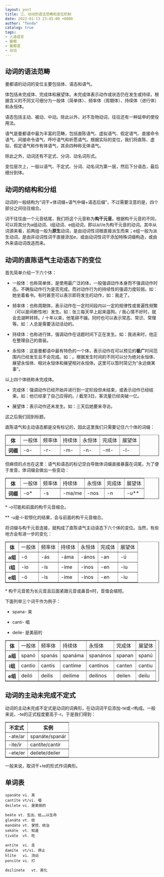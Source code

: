 ```yaml
---
layout: post
title: 三、动词的语法范畴和变位机制
date: 2022-01-13 23:45:00 +0800
author: "Tenda"
catalog: true
tags:
- 人造语言
- 曼都
- 曼都语
- 动词
---
```


## 动词的语法范畴

曼都语的动词的变位主要包括体、语态和语气。

体包括未完成体、完成体和展望体。未完成体表示动作或状态仍在发生或持续，根据含义的不同又可细分为一般体（简单体）、频率体（周期体）、持续体（进行体）和永恒体。

语态包括主动、被动、中动。除此以外，对不及物动词，往往还有一种延申的使役用法。

语气是曼都语中最为丰富的范畴，包括直陈语气、虚拟语气、假定语气、直接命令语气、间接命令语气、呼吁语气和祈愿语气。根据实际的变位，我们将直陈、虚拟、假定语气称作有体语气，其余四种称无体语气。

除此之外，动词还有不定式、分词、动名词形式。

变位层次上，一般以语气、不定式、分词、动名词为第一层，然后下分语态，最后细分到体。

## 动词的结构和分组

动词的一般结构为“词干+体词缀+语气中缀+语态后缀”，不过需要注意的是，四个部分之间往往缩合。

词干往往由一个元音结尾，我们将这个元音称为**构干元音**。根据构干元音的不同，可以将其分为a组动词、i组动词、e组动词，即以á/í/e为构干元音的动词。其中从词源来看，前两组一般为**原生**动词，是由动词性词根直接派生而来；e组一般为派生动词，是由非动词性词干直接添加e，或由动词性词干添加特殊词缀构造，或由外来语动词改造而来。

## 动词的直陈语气主动语态下的变位

首先简单介绍一下六个体：

* 一般体：也称简单体，是使用最广泛的体，一般强调动作本身而不强调动作时态。不确指动作行为是否完成，而对动作行为的持续性的强调力度较弱。如：她坐着看书。有时甚至可以表示即将发生的动作，如：我走了。

* 频率体：也称周期体，表示动作在一定时间段内以一定的规律性或普遍性频繁（可以是间断性地）发生。如：张三每天早上起来遛狗。/ 我心情不好时，就会去湖畔转转。/ 十年以来，他笔耕不辍。同时也可以表示常态、常识、常理等。如：人总是需要活动活动的。

* 持续体：也称进行体，强调动作在话题时间下正在发生。如：我进来时，他正在整理自己的兽装。

* 永恒体：这是曼都语中最有特色的一个体，表示动作在可以预见的**极广**时间范围内已经发生且不会完成。如：。根据发生时间的不同可以分为绝对永恒体、展望永恒体、相对永恒体和展望相对永恒体。这里可以暂时简记为“永远做某事”。

以上四个体统称未完成体。

* 完成体：强调动作已经开始并进行到一定阶段但未结束，或表示动作已经结束。如：他已经拿了自己应得的。/ 截至3日，客流量已经突破一亿。

* 展望体：表示动作还未发生。如：三天后她要来寻访。

这之后我们回到标题。

直陈语气和主动语态都是没有标记的，因此这里我们只需要记住六个体的词缀：

<table border="1">
  <tr>
    <th>体</th>
    <td>一般体</td>
    <td>频率体</td>
    <td>持续体</td>
    <td>永恒体</td>
    <td>完成体</td>
    <td>展望体</td>
  </tr>
  <tr>
    <th>词缀</th>
    <td>-o-</td>
    <td>-r-</td>
    <td>-m-</td>
    <td>-n-</td>
    <td>-nt-</td>
    <td>-l-</td>
  </tr>
</table>

但麻烦的点也在这里：语气和语态的标记空白导致体词缀直接暴露在词尾，为了便于发音，体词缀会做出一些变动：

<table border="1">
  <tr>
    <th>体</th>
    <td>一般体</td>
    <td>频率体</td>
    <td>持续体</td>
    <td>永恒体</td>
    <td>完成体</td>
    <td>展望体</td>
  </tr>
  <tr>
    <th>词缀</th>
    <td>-o*</td>
    <td>-s</td>
    <td>-ma/me</td>
    <td>-nos</td>
    <td>-n</td>
    <td>-u**</td>
  </tr>
</table>

\* -o可能和前面的构干元音缩合。

\*\* -u是-l-软颚化的结果，会与前面的构干元音缩合。

将词缀与构干元音连接，就构成了直陈语气主动语态下六个体的变位。当然，有些地方会有进一步的变化：

<table border="1">
  <tr>
    <th>体</th>
    <td>一般体</td>
    <td>频率体</td>
    <td>持续体</td>
    <td>永恒体</td>
    <td>完成体</td>
    <td>展望体</td>
  </tr>
  <tr>
    <th>a组</th>
    <td>-ó</td>
    <td>-ás</td>
    <td>-áma</td>
    <td>-ános</td>
    <td>-an</td>
    <td>-ú</td>
  </tr>
  <tr>
    <th>i组</th>
    <td>-io</td>
    <td>-ís</td>
    <td>-íme</td>
    <td>-ínos</td>
    <td>-en</td>
    <td>-iu</td>
  </tr>
  <tr>
    <th>e组</th>
    <td>-ó</td>
    <td>-is</td>
    <td>-ime</td>
    <td>-inos</td>
    <td>-en</td>
    <td>-iu</td>
  </tr>
</table>

\* 构干元音若为长元音且后面紧跟元音或鼻音n时，音值会缩短。

下面列举三个词干作为例子：

* spana-	来

* canti-	唱

* deile-	是美丽的

<table border="1">
  <tr>
    <th>体</th>
    <td>一般体</td>
    <td>频率体</td>
    <td>持续体</td>
    <td>永恒体</td>
    <td>完成体</td>
    <td>展望体</td>
  </tr>
  <tr>
    <th>a组</th>
    <td>spanó</td>
    <td>spanás</td>
    <td>spanáma</td>
    <td>spanános</td>
    <td>spanan</td>
    <td>spanú</td>
  </tr>
  <tr>
    <th>i组</th>
    <td>cantio</td>
    <td>cantís</td>
    <td>cantíme</td>
    <td>cantínos</td>
    <td>canten</td>
    <td>cantiu</td>
  </tr>
  <tr>
    <th>e组</th>
    <td>deiló</td>
    <td>deilis</td>
    <td>deilime</td>
    <td>deilinos</td>
    <td>deilen</td>
    <td>deilu</td>
  </tr>
</table>

## 动词的主动未完成不定式

动词的主动未完成不定式是动词的词典形，在动词词干后添加-te或-r构成。一般来说，-te的正式程度要高于-r。于是我们得到：

<table border="1">
  <tr>
    <th>不定式</th>
    <th>实例</th>
  </tr>
  <tr>
    <td>-ate/ar</td>
    <td>spanáte/spanár</td>
  </tr>
  <tr>
    <td>-ite/ir</td>
    <td>cantíte/cantír</td>
  </tr>
  <tr>
    <td>-ete/er</td>
    <td>deilete/deiler</td>
  </tr>
</table>

一般来说，取词干+te的形式作词典形。

## 单词表

```
spanáte	vi. 来
cantíte	vt/vi. 唱
deilete	vi. 是美丽的

beáte vt. 生出、给……以生命
glanáte vt. 给
mandáte vt. 掌控、统治
sekáte	vt. 知道
tiváte	vt. 吃

antíte	vi. 走
damíte	vt/vi. 停止
hlíte	vi. 流动
poncíte	vi. 打

deilínete	vt. 美化
```
